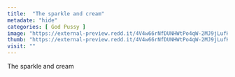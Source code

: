 ```yaml
---
title:  "The sparkle and cream"
metadate: "hide"
categories: [ God Pussy ]
image: "https://external-preview.redd.it/4V4w66rNfDUNHWtPo4qW-2MJ9jLufHM3xWOByL7qXzY.jpg?auto=webp&s=8eb422887ae6db410d5269eb6c4bc049d74f8919"
thumb: "https://external-preview.redd.it/4V4w66rNfDUNHWtPo4qW-2MJ9jLufHM3xWOByL7qXzY.jpg?width=320&crop=smart&auto=webp&s=d9dd4f38fbe23de6ff2695037be620313d5c2cc5"
visit: ""
---
```

The sparkle and cream
